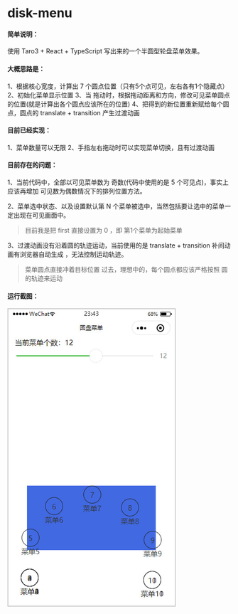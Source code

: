 # disk-menu
#### 简单说明：

使用 Taro3 + React + TypeScript 写出来的一个半圆型轮盘菜单效果。



#### 大概思路是：

1、根据核心宽度，计算出 7 个圆点位置（只有5个点可见，左右各有1个隐藏点）
2、初始化菜单显示位置
3、当 拖动时，根据拖动距离和方向，修改可见菜单圆点的位置(就是计算出各个圆点应该所在的位置)
4、把得到的新位置重新赋给每个圆点，圆点的 translate + transition 产生过渡动画



#### 目前已经实现：

1、菜单数量可以无限
2、手指左右拖动时可以实现菜单切换，且有过渡动画



#### 目前存在的问题：

1、当前代码中，全部以可见菜单数为 奇数(代码中使用的是 5 个可见点)，事实上应该再增加 可见数为偶数情况下的排列位置方法。

2、菜单选中状态、以及设置默认第 N 个菜单被选中，当然包括要让选中的菜单一定出现在可见画面中。

> 目前我是把 first 直接设置为 0 ，即 第1个菜单为起始菜单

3、过渡动画没有沿着圆的轨迹运动，当前使用的是 translate + transition 补间动画有浏览器自动生成 ，无法控制运动轨迹。

> 菜单圆点直接冲着目标位置 过去，理想中的，每个圆点都应该严格按照 圆 的轨迹来运动



#### 运行截图：

![截图](https://github.com/puxiao/disk-menu/blob/main/imgs/disk_menu.jpg)

